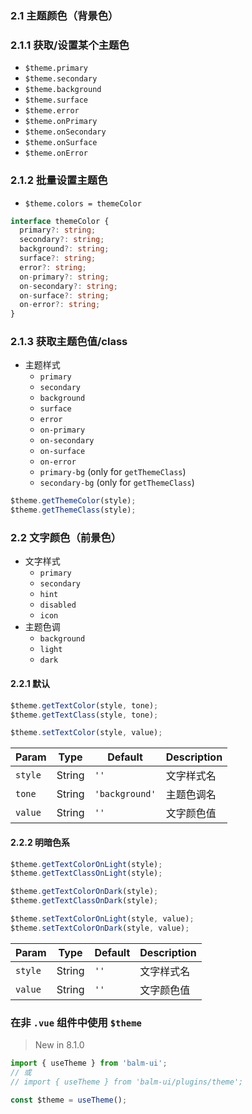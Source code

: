 ### 2.1 主题颜色（背景色）

### 2.1.1 获取/设置某个主题色

- `$theme.primary`
- `$theme.secondary`
- `$theme.background`
- `$theme.surface`
- `$theme.error`
- `$theme.onPrimary`
- `$theme.onSecondary`
- `$theme.onSurface`
- `$theme.onError`

### 2.1.2 批量设置主题色

- `$theme.colors = themeColor`

```ts
interface themeColor {
  primary?: string;
  secondary?: string;
  background?: string;
  surface?: string;
  error?: string;
  on-primary?: string;
  on-secondary?: string;
  on-surface?: string;
  on-error?: string;
}
```

### 2.1.3 获取主题色值/class

- 主题样式
  - `primary`
  - `secondary`
  - `background`
  - `surface`
  - `error`
  - `on-primary`
  - `on-secondary`
  - `on-surface`
  - `on-error`
  - `primary-bg` (only for `getThemeClass`)
  - `secondary-bg` (only for `getThemeClass`)

```js
$theme.getThemeColor(style);
$theme.getThemeClass(style);
```

### 2.2 文字颜色（前景色）

- 文字样式
  - `primary`
  - `secondary`
  - `hint`
  - `disabled`
  - `icon`
- 主题色调
  - `background`
  - `light`
  - `dark`

#### 2.2.1 默认

```js
$theme.getTextColor(style, tone);
$theme.getTextClass(style, tone);
```

```js
$theme.setTextColor(style, value);
```

| Param   | Type   | Default        | Description |
| ------- | ------ | -------------- | ----------- |
| `style` | String | `''`           | 文字样式名  |
| `tone`  | String | `'background'` | 主题色调名  |
| `value` | String | `''`           | 文字颜色值  |

#### 2.2.2 明暗色系

```js
$theme.getTextColorOnLight(style);
$theme.getTextClassOnLight(style);

$theme.getTextColorOnDark(style);
$theme.getTextClassOnDark(style);
```

```js
$theme.setTextColorOnLight(style, value);
$theme.setTextColorOnDark(style, value);
```

| Param   | Type   | Default | Description |
| ------- | ------ | ------- | ----------- |
| `style` | String | `''`    | 文字样式名  |
| `value` | String | `''`    | 文字颜色值  |

### 在非 `.vue` 组件中使用 `$theme`

> New in 8.1.0

```js
import { useTheme } from 'balm-ui';
// 或
// import { useTheme } from 'balm-ui/plugins/theme';

const $theme = useTheme();
```
